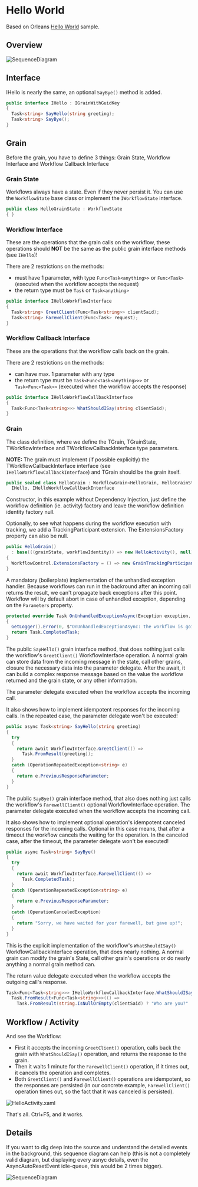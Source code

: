 # Hello World

Based on Orleans [Hello World](https://dotnet.github.io/orleans/Samples-Overview/Hello-World) sample.

## Overview

![SequenceDiagram](https://raw.githubusercontent.com/OrleansContrib/Orleans.Activities/master/docs/HelloWorld/HelloWorld-Overview.png)

## Interface

IHello is nearly the same, an optional `SayBye()` method is added.

```c#
public interface IHello : IGrainWithGuidKey
{
  Task<string> SayHello(string greeting);
  Task<string> SayBye();
}
```

## Grain

Before the grain, you have to define 3 things: Grain State, Workflow Interface and Workflow Callback Interface

### Grain State

Workflows always have a state. Even if they never persist it. You can use the `WorkflowState` base class or implement the `IWorkflowState` interface.

```c#
public class HelloGrainState : WorkflowState
{ }
```

### Workflow Interface

These are the operations that the grain calls on the workflow, these operations should __NOT__ be the same as the public grain interface methods (see `IHello`)!

There are 2 restrictions on the methods:

* must have 1 parameter, with type `Func<Task<anything>>` or `Func<Task>` (executed when the workflow accepts the request)
* the return type must be `Task` or `Task<anything>`

```c#
public interface IHelloWorkflowInterface
{
  Task<string> GreetClient(Func<Task<string>> clientSaid);
  Task<string> FarewellClient(Func<Task> request);
}
```

### Workflow Callback Interface

These are the operations that the workflow calls back on the grain.

There are 2 restrictions on the methods:

* can have max. 1 parameter with any type
* the return type must be `Task<Func<Task<anything>>>` or `Task<Func<Task>>` (executed when the workflow accepts the response)

```c#
public interface IHelloWorkflowCallbackInterface
{
  Task<Func<Task<string>>> WhatShouldISay(string clientSaid);
}
```

### Grain

The class definition, where we define the TGrain, TGrainState, TWorkflowInterface and TWorkflowCallbackInterface type parameters.

__NOTE:__ The grain must implement (if possible explicitly) the TWorkflowCallbackInterface interface (see `IHelloWorkflowCallbackInterface`) and TGrain should be the grain itself.

```c#
public sealed class HelloGrain : WorkflowGrain<HelloGrain, HelloGrainState, IHelloWorkflowInterface, IHelloWorkflowCallbackInterface>,
  IHello, IHelloWorkflowCallbackInterface
```

Constructor, in this example without Dependency Injection, just define the workflow definition (ie. activity) factory and leave the workflow definition identity factory null.

Optionally, to see what happens during the workflow execution with tracking, we add a TrackingParticipant extension. The ExtensionsFactory property can also be null.

```c#
public HelloGrain()
  : base(((grainState, workflowIdentity)) => new HelloActivity(), null)
{
  WorkflowControl.ExtensionsFactory = () => new GrainTrackingParticipant(GetLogger()).Yield();
}
```

A mandatory (boilerplate) implementation of the unhandled exception handler. Because workflows can run in the backround after an incoming call returns the result, we can't propagate back exceptions after this point. Workflow will by default abort in case of unhandled exception, depending on the `Parameters` property.

```c#
protected override Task OnUnhandledExceptionAsync(Exception exception, Activity source)
{
  GetLogger().Error(0, $"OnUnhandledExceptionAsync: the workflow is going to {Parameters.UnhandledExceptionAction}", exception);
  return Task.CompletedTask;
}
```

The public `SayHello()` grain interface method, that does nothing just calls the workflow's `GreetClient()` WorkflowInterface operation. A normal grain can store data from the incoming message in the state, call other grains, closure the necessary data into the parameter delegate. After the await, it can build a complex response message based on the value the workflow returned and the grain state, or any other information.

The parameter delegate executed when the workflow accepts the incoming call.

It also shows how to implement idempotent responses for the incoming calls. In the repeated case, the parameter delegate won't be executed!

```c#
public async Task<string> SayHello(string greeting)
{
  try
  {
    return await WorkflowInterface.GreetClient(() =>
      Task.FromResult(greeting));
  }
  catch (OperationRepeatedException<string> e)
  {
    return e.PreviousResponseParameter;
  }
}
```

The public `SayBye()` grain interface method, that also does nothing just calls the workflow's `FarewellClient()` optional WorkflowInterface operation.
The parameter delegate executed when the workflow accepts the incoming call.

It also shows how to implement optional operation's idempotent canceled responses for the incoming calls. Optional in this case means, that after a timeout the workflow cancels the waiting for the operation. In the canceled case, after the timeout, the parameter delegate won't be executed!

```c#
public async Task<string> SayBye()
{
  try
  {
    return await WorkflowInterface.FarewellClient(() =>
      Task.CompletedTask);
  }
  catch (OperationRepeatedException<string> e)
  {
    return e.PreviousResponseParameter;
  }
  catch (OperationCanceledException)
  {
    return "Sorry, we have waited for your farewell, but gave up!";
  }
}
```

This is the explicit implementation of the workflow's `WhatShouldISay()` WorkflowCallbackInterface operation, that does nearly nothing. A normal grain can modify the grain's State, call other grain's operations or do nearly anything a normal grain method can.  

The return value delegate executed when the workflow accepts the outgoing call's response.

```c#
Task<Func<Task<string>>> IHelloWorkflowCallbackInterface.WhatShouldISay(string clientSaid) =>
  Task.FromResult<Func<Task<string>>>(() =>
    Task.FromResult(string.IsNullOrEmpty(clientSaid) ? "Who are you?" : "Hello!"));
```

## Workflow / Activity

And see the Workflow:

* First it accepts the incoming `GreetClient()` operation, calls back the grain with `WhatShouldISay()` operation, and returns the response to the grain.
* Then it waits 1 minute for the `FarewellClient()` operation, if it times out, it cancels the operation and completes.
* Both `GreetClient()` and `FarewellClient()` operations are idempotent, so the responses are persisted (in our concrete example, `FarewellClient()` operation times out, so the fact that it was canceled is persisted).

![HelloActivity.xaml](https://raw.githubusercontent.com/OrleansContrib/Orleans.Activities/master/docs/HelloWorld/HelloActivity.png)

That's all. Ctrl+F5, and it works.

## Details

If you want to dig deep into the source and understand the detailed events in the background, this sequence diagram can help (this is not a completely valid diagram, but displaying every asnyc details, even the AsyncAutoResetEvent idle-queue, this would be 2 times bigger).

![SequenceDiagram](https://raw.githubusercontent.com/OrleansContrib/Orleans.Activities/master/docs/HelloWorld/HelloWorld-Details.png)

